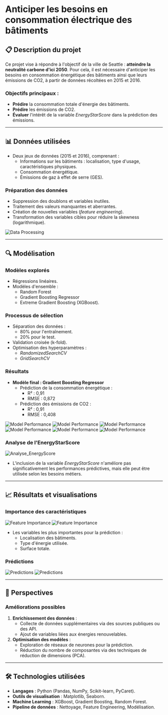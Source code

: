 # Anticiper les besoins en consommation électrique des bâtiments

## 📋 Description du projet

Ce projet vise à répondre à l'objectif de la ville de Seattle : **atteindre la neutralité carbone d'ici 2050**. Pour cela, il est nécessaire d'anticiper les besoins en consommation énergétique des bâtiments ainsi que leurs émissions de CO2, à partir de données récoltées en 2015 et 2016. 

### Objectifs principaux :
- **Prédire** la consommation totale d'énergie des bâtiments.
- **Prédire** les émissions de CO2.
- **Évaluer** l'intérêt de la variable *EnergyStarScore* dans la prédiction des émissions.

---

## 📊 Données utilisées

- Deux jeux de données (2015 et 2016), comprenant :
  - Informations sur les bâtiments : localisation, type d'usage, caractéristiques physiques.
  - Consommation énergétique.
  - Émissions de gaz à effet de serre (GES).

### Préparation des données
- Suppression des doublons et variables inutiles.
- Traitement des valeurs manquantes et aberrantes.
- Création de nouvelles variables (*feature engineering*).
- Transformation des variables cibles pour réduire la skewness (logarithmique).

![Data Processing](Illustration_diapos/problematique_P4.png)

---

## 🔍 Modélisation

### Modèles explorés
- Régressions linéaires.
- Modèles d'ensemble :
  - Random Forest
  - Gradient Boosting Regressor
  - Extreme Gradient Boosting (XGBoost).

### Processus de sélection
- Séparation des données :
  - 80% pour l'entraînement.
  - 20% pour le test.
- Validation croisée (k-fold).
- Optimisation des hyperparamètres :
  - *RandomizedSearchCV*
  - *GridSearchCV*

### Résultats
- **Modèle final : Gradient Boosting Regressor**
  - Prédiction de la consommation énergétique :
    - R² : 0,91
    - RMSE : 0,872
  - Prédiction des émissions de CO2 :
    - R² : 0,91
    - RMSE : 0,408

![Model Performance](Illustration_diapos/resultats_rnd_search_conso_energie.png)
![Model Performance](Illustration_diapos/resultats_grid_search_conso_energie.png)
![Model Performance](Illustration_diapos/res_graphique_modelisation_conso.png)
![Model Performance](Illustration_diapos/resultats_rnd_search_emissions.png)
![Model Performance](Illustration_diapos/resultats_grid_search_emissions.png)
![Model Performance](Illustration_diapos/res_graphique_modelisation_emissions.png)

### Analyse de l'EnergyStarScore

![Analyse_EnergyScore](Illustration_diapos/interet_variable_energy_score.png)

- L'inclusion de la variable *EnergyStarScore* n'améliore pas significativement les performances prédictives, mais elle peut être utilisée selon les besoins métiers.

---

## 📈 Résultats et visualisations

### Importance des caractéristiques
![Feature Importance](Illustration_diapos/features_importance_conso.png)
![Feature Importance](Illustration_diapos/features_importance_emissions.png)


- Les variables les plus importantes pour la prédiction :
  - Localisation des bâtiments.
  - Type d'énergie utilisée.
  - Surface totale.

### Prédictions
![Predictions](Illustration_diapos/predictions_conso.png)
![Predictions](Illustration_diapos/predictions_emissions.png)

---

## 🚀 Perspectives

### Améliorations possibles
1. **Enrichissement des données** :
   - Collecte de données supplémentaires via des sources publiques ou des API.
   - Ajout de variables liées aux énergies renouvelables.
2. **Optimisation des modèles** :
   - Exploration de réseaux de neurones pour la prédiction.
   - Réduction du nombre de composantes via des techniques de réduction de dimensions (PCA).

---

## 🛠️ Technologies utilisées

- **Langages** : Python (Pandas, NumPy, Scikit-learn, PyCaret).
- **Outils de visualisation** : Matplotlib, Seaborn.
- **Machine Learning** : XGBoost, Gradient Boosting, Random Forest.
- **Pipeline de données** : Nettoyage, Feature Engineering, Modélisation.


